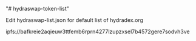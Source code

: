 "# hydraswap-token-list" 

Edit hydraswap-list.json for default list of hydradex.org

ipfs://bafkreie2aqieuw3ttfemb6rprn4277lzupzxsel7b4572gere7sodvh3ve